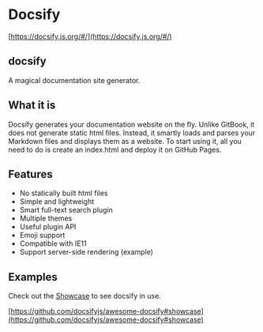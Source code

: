 # Docsify

[https://docsify.js.org/#/](https://docsify.js.org/#/)

## docsify

A magical documentation site generator.

## What it is

Docsify generates your documentation website on the fly. Unlike GitBook, it does not generate static html files. Instead, it smartly loads and parses your Markdown files and displays them as a website. To start using it, all you need to do is create an index.html and deploy it on GitHub Pages.

## Features

* No statically built html files
* Simple and lightweight
* Smart full-text search plugin
* Multiple themes
* Useful plugin API
* Emoji support
* Compatible with IE11
* Support server-side rendering (example)

## Examples

Check out the [Showcase](https://github.com/docsifyjs/awesome-docsify#showcase) to see docsify in use.

[https://github.com/docsifyjs/awesome-docsify#showcase](https://github.com/docsifyjs/awesome-docsify#showcase)